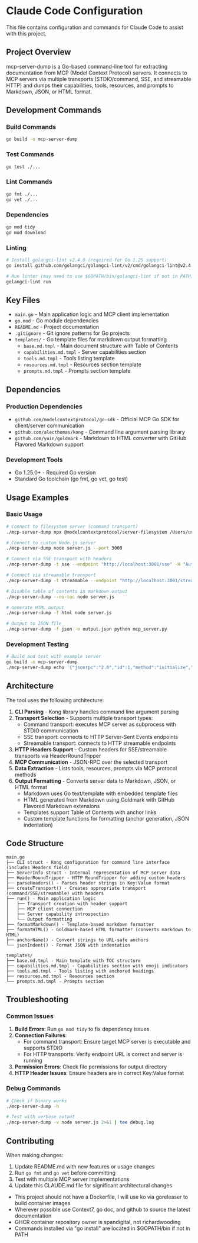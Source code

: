 # Claude Code Configuration

This file contains configuration and commands for Claude Code to assist with this project.

## Project Overview

mcp-server-dump is a Go-based command-line tool for extracting documentation from MCP (Model Context Protocol) servers. It connects to MCP servers via multiple transports (STDIO/command, SSE, and streamable HTTP) and dumps their capabilities, tools, resources, and prompts to Markdown, JSON, or HTML format.

## Development Commands

### Build Commands
```bash
go build -o mcp-server-dump
```

### Test Commands
```bash
go test ./...
```

### Lint Commands
```bash
go fmt ./...
go vet ./...
```

### Dependencies
```bash
go mod tidy
go mod download
```

### Linting
```bash
# Install golangci-lint v2.4.0 (required for Go 1.25 support)
go install github.com/golangci/golangci-lint/v2/cmd/golangci-lint@v2.4.0

# Run linter (may need to use $GOPATH/bin/golangci-lint if not in PATH)
golangci-lint run
```

## Key Files

- `main.go` - Main application logic and MCP client implementation
- `go.mod` - Go module dependencies
- `README.md` - Project documentation
- `.gitignore` - Git ignore patterns for Go projects
- `templates/` - Go template files for markdown output formatting
  - `base.md.tmpl` - Main document structure with Table of Contents
  - `capabilities.md.tmpl` - Server capabilities section
  - `tools.md.tmpl` - Tools listing template
  - `resources.md.tmpl` - Resources section template
  - `prompts.md.tmpl` - Prompts section template

## Dependencies

### Production Dependencies
- `github.com/modelcontextprotocol/go-sdk` - Official MCP Go SDK for client/server communication
- `github.com/alecthomas/kong` - Command line argument parsing library
- `github.com/yuin/goldmark` - Markdown to HTML converter with GitHub Flavored Markdown support

### Development Tools
- Go 1.25.0+ - Required Go version
- Standard Go toolchain (go fmt, go vet, go test)

## Usage Examples

### Basic Usage
```bash
# Connect to filesystem server (command transport)
./mcp-server-dump npx @modelcontextprotocol/server-filesystem /Users/username/Documents

# Connect to custom Node.js server
./mcp-server-dump node server.js --port 3000

# Connect via SSE transport with headers
./mcp-server-dump -t sse --endpoint "http://localhost:3001/sse" -H "Authorization:Bearer token"

# Connect via streamable transport
./mcp-server-dump -t streamable --endpoint "http://localhost:3001/stream"

# Disable table of contents in markdown output
./mcp-server-dump --no-toc node server.js

# Generate HTML output
./mcp-server-dump -f html node server.js

# Output to JSON file
./mcp-server-dump -f json -o output.json python mcp_server.py
```

### Development Testing
```bash
# Build and test with example server
go build -o mcp-server-dump
./mcp-server-dump echo '{"jsonrpc":"2.0","id":1,"method":"initialize","params":{"protocolVersion":"2024-11-05","capabilities":{},"clientInfo":{"name":"test","version":"1.0.0"}}}'
```

## Architecture

The tool uses the following architecture:

1. **CLI Parsing** - Kong library handles command line argument parsing
2. **Transport Selection** - Supports multiple transport types:
   - Command transport: executes MCP server as subprocess with STDIO communication
   - SSE transport: connects to HTTP Server-Sent Events endpoints
   - Streamable transport: connects to HTTP streamable endpoints
3. **HTTP Headers Support** - Custom headers for SSE/streamable transports via HeaderRoundTripper
4. **MCP Communication** - JSON-RPC over the selected transport
5. **Data Extraction** - Lists tools, resources, prompts via MCP protocol methods
6. **Output Formatting** - Converts server data to Markdown, JSON, or HTML format
   - Markdown uses Go text/template with embedded template files
   - HTML generated from Markdown using Goldmark with GitHub Flavored Markdown extensions
   - Templates support Table of Contents with anchor links
   - Custom template functions for formatting (anchor generation, JSON indentation)

## Code Structure

```
main.go
├── CLI struct - Kong configuration for command line interface (includes Headers field)
├── ServerInfo struct - Internal representation of MCP server data
├── HeaderRoundTripper - HTTP RoundTripper for adding custom headers
├── parseHeaders() - Parses header strings in Key:Value format
├── createTransport() - Creates appropriate transport (command/SSE/streamable) with headers
├── run() - Main application logic
│   ├── Transport creation with header support
│   ├── MCP client connection
│   ├── Server capability introspection
│   └── Output formatting
├── formatMarkdown() - Template-based markdown formatter
├── formatHTML() - Goldmark-based HTML formatter (converts markdown to HTML)
├── anchorName() - Convert strings to URL-safe anchors
└── jsonIndent() - Format JSON with indentation

templates/
├── base.md.tmpl - Main template with TOC structure
├── capabilities.md.tmpl - Capabilities section with emoji indicators
├── tools.md.tmpl - Tools listing with anchored headings
├── resources.md.tmpl - Resources section
└── prompts.md.tmpl - Prompts section
```

## Troubleshooting

### Common Issues

1. **Build Errors**: Run `go mod tidy` to fix dependency issues
2. **Connection Failures**: 
   - For command transport: Ensure target MCP server is executable and supports STDIO
   - For HTTP transports: Verify endpoint URL is correct and server is running
3. **Permission Errors**: Check file permissions for output directory
4. **HTTP Header Issues**: Ensure headers are in correct Key:Value format

### Debug Commands
```bash
# Check if binary works
./mcp-server-dump -h

# Test with verbose output
./mcp-server-dump -v node server.js 2>&1 | tee debug.log
```

## Contributing

When making changes:

1. Update README.md with new features or usage changes
2. Run `go fmt` and `go vet` before committing
3. Test with multiple MCP server implementations
4. Update this CLAUDE.md file for significant architectural changes
- This project should not have a Dockerfile, I will use ko via goreleaser to build container images
- Wherever possible use Context7, go doc, and github to source the latest documentation
- GHCR container repository owner is spandigital, not richardwooding
- Commands installed via "go install" are located in $GOPATH/bin if not in PATH